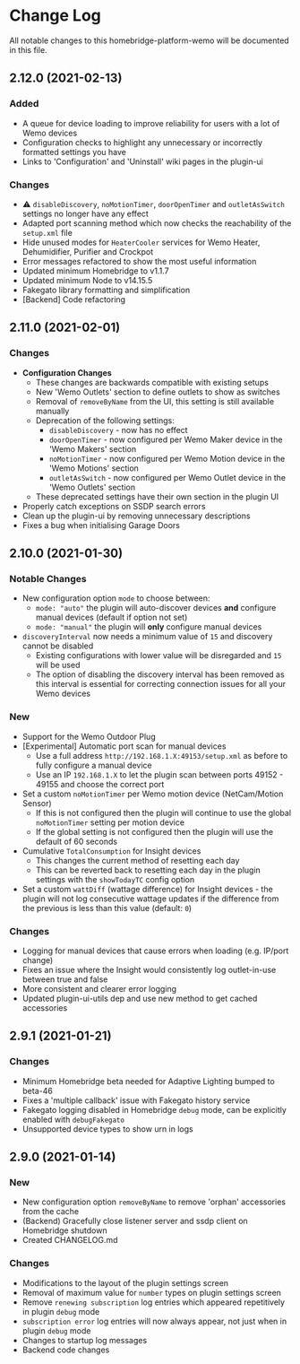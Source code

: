 # Change Log

All notable changes to this homebridge-platform-wemo will be documented in this file.

## 2.12.0 (2021-02-13)

### Added

* A queue for device loading to improve reliability for users with a lot of Wemo devices
* Configuration checks to highlight any unnecessary or incorrectly formatted settings you have
* Links to 'Configuration' and 'Uninstall' wiki pages in the plugin-ui

### Changes

* ⚠️ `disableDiscovery`, `noMotionTimer`, `doorOpenTimer` and `outletAsSwitch` settings no longer have any effect
* Adapted port scanning method which now checks the reachability of the `setup.xml` file
* Hide unused modes for `HeaterCooler` services for Wemo Heater, Dehumidifier, Purifier and Crockpot
* Error messages refactored to show the most useful information
* Updated minimum Homebridge to v1.1.7
* Updated minimum Node to v14.15.5
* Fakegato library formatting and simplification
* [Backend] Code refactoring

## 2.11.0 (2021-02-01)

### Changes

* **Configuration Changes**
  * These changes are backwards compatible with existing setups
  * New 'Wemo Outlets' section to define outlets to show as switches
  * Removal of `removeByName` from the UI, this setting is still available manually
  * Deprecation of the following settings:
    * `disableDiscovery` - now has no effect
    * `doorOpenTimer` - now configured per Wemo Maker device in the 'Wemo Makers' section
    * `noMotionTimer` - now configured per Wemo Motion device in the 'Wemo Motions' section
    * `outletAsSwitch` - now configured per Wemo Outlet device in the 'Wemo Outlets' section
  * These deprecated settings have their own section in the plugin UI
* Properly catch exceptions on SSDP search errors
* Clean up the plugin-ui by removing unnecessary descriptions
* Fixes a bug when initialising Garage Doors

## 2.10.0 (2021-01-30)

### Notable Changes

* New configuration option `mode` to choose between:
  * `mode: "auto"` the plugin will auto-discover devices **and** configure manual devices (default if option not set)
  * `mode: "manual"` the plugin will **only** configure manual devices
* `discoveryInterval` now needs a minimum value of `15` and discovery cannot be disabled
  * Existing configurations with lower value will be disregarded and `15` will be used
  * The option of disabling the discovery interval has been removed as this interval is essential for correcting connection issues for all your Wemo devices

### New

* Support for the Wemo Outdoor Plug
* [Experimental] Automatic port scan for manual devices
  * Use a full address `http://192.168.1.X:49153/setup.xml` as before to fully configure a manual device
  * Use an IP `192.168.1.X` to let the plugin scan between ports 49152 - 49155 and choose the correct port
* Set a custom `noMotionTimer` per Wemo motion device (NetCam/Motion Sensor)
  * If this is not configured then the plugin will continue to use the global `noMotionTimer` setting per motion device
  * If the global setting is not configured then the plugin will use the default of 60 seconds
* Cumulative `TotalConsumption` for Insight devices
  * This changes the current method of resetting each day
  * This can be reverted back to resetting each day in the plugin settings with the `showTodayTC` config option
* Set a custom `wattDiff` (wattage difference) for Insight devices - the plugin will not log consecutive wattage updates if the difference from the previous is less than this value (default: `0`)

### Changes

* Logging for manual devices that cause errors when loading (e.g. IP/port change)
* Fixes an issue where the Insight would consistently log outlet-in-use between true and false
* More consistent and clearer error logging
* Updated plugin-ui-utils dep and use new method to get cached accessories

## 2.9.1 (2021-01-21)

### Changes

* Minimum Homebridge beta needed for Adaptive Lighting bumped to beta-46
* Fixes a 'multiple callback' issue with Fakegato history service
* Fakegato logging disabled in Homebridge `debug` mode, can be explicitly enabled with `debugFakegato`
* Unsupported device types to show urn in logs

## 2.9.0 (2021-01-14)

### New
* New configuration option `removeByName` to remove 'orphan' accessories from the cache
* (Backend) Gracefully close listener server and ssdp client on Homebridge shutdown
* Created CHANGELOG.md

### Changes
* Modifications to the layout of the plugin settings screen
* Removal of maximum value for `number` types on plugin settings screen
* Remove `renewing subscription` log entries which appeared repetitively in plugin `debug` mode
* `subscription error` log entries will now always appear, not just when in plugin `debug` mode
* Changes to startup log messages
* Backend code changes
